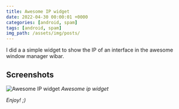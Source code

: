 ```yaml
---
title: Awesome IP widget
date: 2022-04-30 00:00:01 +0000
categories: [android, spam]
tags: [android, spam]
img_path: /assets/img/posts/
---
```


I did a a simple widget to show the IP of an interface in the awesome window manager wibar.  

## Screenshots
![Awesome IP widget](awesome-ip-widget-screenshot.jpeg)
_Awesome ip widget_

_Enjoy! ;)_